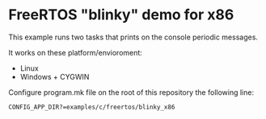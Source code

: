 # FreeRTOS "blinky" demo for x86

This example runs two tasks that prints on the console periodic messages.

It works on these platform/envioroment:

* Linux
* Windows + CYGWIN


Configure program.mk file on the root of this repository the following line:

`CONFIG_APP_DIR?=examples/c/freertos/blinky_x86`